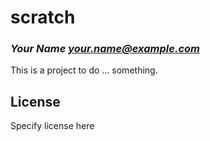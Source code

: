 # scratch
### _Your Name <your.name@example.com>_

This is a project to do ... something.

## License

Specify license here

